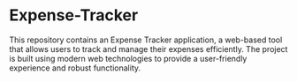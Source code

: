 # Expense-Tracker
This repository contains an Expense Tracker application, a web-based tool that allows users to track and manage their expenses efficiently. The project is built using modern web technologies to provide a user-friendly experience and robust functionality.
